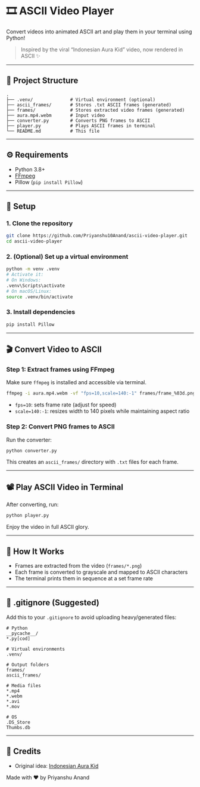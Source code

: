 # 🎞️ ASCII Video Player

Convert videos into animated ASCII art and play them in your terminal using Python!

> Inspired by the viral “Indonesian Aura Kid” video, now rendered in ASCII ✨

---

## 📁 Project Structure

```
.
├── .venv/              # Virtual environment (optional)
├── ascii_frames/       # Stores .txt ASCII frames (generated)
├── frames/             # Stores extracted video frames (generated)
├── aura.mp4.webm       # Input video
├── converter.py        # Converts PNG frames to ASCII
├── player.py           # Plays ASCII frames in terminal
└── README.md           # This file
```

---

## ⚙️ Requirements

- Python 3.8+
- [FFmpeg](https://ffmpeg.org/download.html)
- Pillow (`pip install Pillow`)

---

## 🧰 Setup

### 1. Clone the repository

```bash
git clone https://github.com/Priyanshu10Anand/ascii-video-player.git
cd ascii-video-player
```

### 2. (Optional) Set up a virtual environment

```bash
python -m venv .venv
# Activate it:
# On Windows:
.venv\Scripts\activate
# On macOS/Linux:
source .venv/bin/activate
```

### 3. Install dependencies

```bash
pip install Pillow
```

---

## 🎬 Convert Video to ASCII

### Step 1: Extract frames using FFmpeg

Make sure `ffmpeg` is installed and accessible via terminal.

```bash
ffmpeg -i aura.mp4.webm -vf "fps=10,scale=140:-1" frames/frame_%03d.png
```

- `fps=10`: sets frame rate (adjust for speed)
- `scale=140:-1`: resizes width to 140 pixels while maintaining aspect ratio

### Step 2: Convert PNG frames to ASCII

Run the converter:

```bash
python converter.py
```

This creates an `ascii_frames/` directory with `.txt` files for each frame.

---

## 📽️ Play ASCII Video in Terminal

After converting, run:

```bash
python player.py
```

Enjoy the video in full ASCII glory.

---

## 🧠 How It Works

- Frames are extracted from the video (`frames/*.png`)
- Each frame is converted to grayscale and mapped to ASCII characters
- The terminal prints them in sequence at a set frame rate

---

## 🚫 .gitignore (Suggested)

Add this to your `.gitignore` to avoid uploading heavy/generated files:

```
# Python
__pycache__/
*.py[cod]

# Virtual environments
.venv/

# Output folders
frames/
ascii_frames/

# Media files
*.mp4
*.webm
*.avi
*.mov

# OS
.DS_Store
Thumbs.db
```

---

## 🌟 Credits

- Original idea: [Indonesian Aura Kid](https://youtube.com/shorts/vnJs7ODTvNU?si=mK5jNmOs6kYCZKtZ)

Made with ❤️ by Priyanshu Anand
